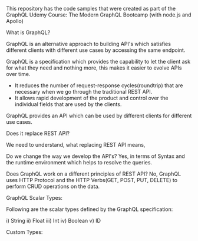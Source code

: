 This repository has the code samples that were created as part of the GraphQL Udemy Course: The Modern GraphQL Bootcamp (with node.js and Apollo)

What is GraphQL?

GraphQL is an alternative approach to building API's which satisfies different clients with different use cases by accessing the same endpoint.

GraphQL is a specification which provides the capability to let the client ask for what they need and nothing more, this makes it easier to evolve APIs over time. 

* It reduces the number of request-response cycles(roundtrip) that are necessary when we go through the traditional REST API. 
* It allows rapid development of the product and control over the individual fields that are used by the clients. 


GraphQL provides an API which can be used by different clients for different use cases. 

Does it replace REST API?

We need to understand, what replacing REST API means, 

Do we change the way we develop the API's? Yes, in terms of Syntax and the runtime environment which helps to resolve the queries. 

Does GraphQL work on a different principles of REST API? No, GraphQL uses HTTP Protocol and the HTTP Verbs(GET, POST, PUT, DELETE) to perform CRUD operations on the data. 



GraphQL Scalar Types:

Following are the scalar types defined by the GraphQL specification:

i) String
ii) Float
iii) Int
iv) Boolean
v) ID


Custom Types:














